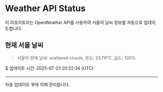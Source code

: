 
# Weather API Status

이 리포지토리는 OpenWeather API를 사용하여 서울의 날씨 정보를 자동으로 업데이트합니다.

## 현재 서울 날씨
> 서울의 현재 날씨: scattered clouds, 온도: 23.76°C, 습도: 100%

⏳ 업데이트 시간: 2025-07-22 20:22:34 (UTC)

---
자동 업데이트 봇에 의해 관리됩니다.
